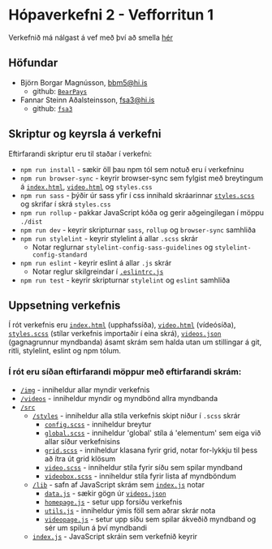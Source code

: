 # Hópaverkefni 2 - Vefforritun 1

Verkefnið má nálgast á vef með því að smella [hér](https://notendur.hi.is/~fsa3/vefforritun/hopverk2)

## Höfundar

* Björn Borgar Magnússon, [bbm5@hi.is](mailto:bbm5@hi.is)
  * github: [`BearPays`](https://github.com/BearPays)
* Fannar Steinn Aðalsteinsson, [fsa3@hi.is](mailto:fsa3@hi.is)
  * github: [`fsa3`](https://github.com/fsa3)

## Skriptur og keyrsla á verkefni

Eftirfarandi skriptur eru til staðar í verkefni: 

* `npm run install` - sækir öll þau npm tól sem notuð eru í verkefninu
* `npm run browser-sync` - keyrir browser-sync sem fylgist með breytingum á [`index.html`](./index.html), [`video.html`](./video.html) og `styles.css`
* `npm run sass` - þýðir úr sass yfir í css innihald skráarinnar [`styles.scss`](./styles.scss) og skrifar í skrá `styles.css`
* `npm run rollup` - pakkar JavaScript kóða og gerir aðgeingilegan í möppu `./dist`
* `npm run dev` - keyrir skripturnar `sass`, `rollup` og `browser-sync` samhliða
* `npm run stylelint` - keyrir stylelint á allar `.scss` skrár
  * Notar reglurnar `stylelint-config-sass-guidelines` og `stylelint-config-standard`
* `npm run eslint` - keyrir eslint á allar `.js` skrár
  * Notar reglur skilgreindar í [`.eslintrc.js`](./.eslintrc.js)
* `npm run test` - keyrir skripturnar `stylelint` og `eslint` samhliða

## Uppsetning verkefnis

Í rót verkefnis eru [`index.html`](./index.html) (upphafssíða), [`video.html`](./video.html) (vídeósíða), [`styles.scss`](./styles.scss) (stílar verkefnis importaðir í eina skrá), [`videos.json`](./videos.json) (gagnagrunnur myndbanda) ásamt skrám sem halda utan um stillingar á git, ritli, stylelint, eslint og npm tólum.

### Í rót eru síðan eftirfarandi möppur með eftirfarandi skrám:

* [`/img`](./img) - inniheldur allar myndir verkefnis
* [`/videos`](./videos) - inniheldur myndir og myndbönd allra myndbanda
* [`/src`](./src)
  * [`/styles`](./src/styles) - inniheldur alla stíla verkefnis skipt niður í `.scss` skrár
    * [`config.scss`](./src/styles/config.scss) - inniheldur breytur
    * [`global.scss`](./src/styles/global.scss) - inniheldur 'global' stíla á 'elementum' sem eiga við allar síður verkefnisins
    * [`grid.scss`](./src/styles/grid.scss) - inniheldur klasana fyrir grid, notar for-lykkju til þess að ítra út grid klösum
    * [`video.scss`](./src/lib/video.scss) - inniheldur stíla fyrir síðu sem spilar myndband
    * [`videobox.scss`](./src/lib/videobox.scss) - inniheldur stíla fyrir lista af myndböndum
  * [`/lib`](./src/lib) - safn af JavaScript skrám sem [`index.js`](./src/index.js) notar
    * [`data.js`](./src/lib/data.js) - sækir gögn úr [`videos.json`](./videos.json)
    * [`homepage.js`](./src/lib/homepage.js) - setur upp forsíðu verkefnis
    * [`utils.js`](./src/lib/utils.js) - inniheldur ýmis föll sem aðrar skrár nota
    * [`videopage.js`](./src/lib/videopage.js) - setur upp síðu sem spilar ákveðið myndband og sér um spilun á því myndbandi
  * [`index.js`](./src/index.js) - JavaScript skráin sem verkefnið keyrir
